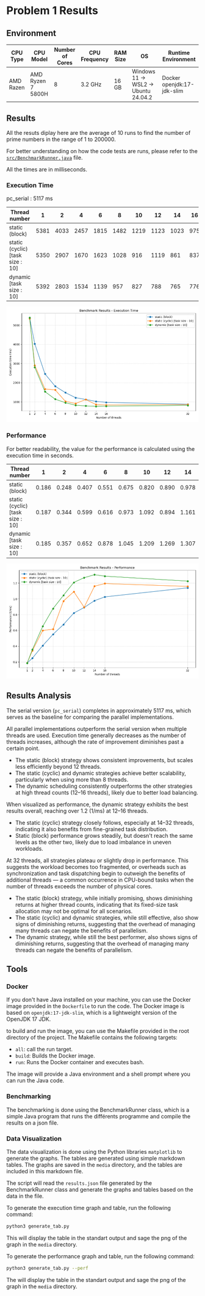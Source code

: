 # Problem 1 Results

## Environment

| CPU Type | CPU Model | Number of Cores | CPU Frequency | RAM Size | OS | Runtime Environment |
|----------|-----------|-----------------|---------------|----------|----|---------------------|
| AMD Razen | AMD Ryzen 7 5800H | 8 | 3.2 GHz | 16 GB | Windows 11 -> WSL2 -> Ubuntu 24.04.2 | Docker openjdk:17-jdk-slim |

## Results

All the resuts diplay here are the average of 10 runs to find the number of prime numbers in the range of 1 to 200000.

For better understanding on how the code tests are runs, please refer to the [`src/BenchmarkRunner.java`](../src/BenchmarkRunner.java) file.

All the times are in milliseconds.

### Execution Time

pc_serial : 5117 ms

| Thread number | 1 | 2 | 4 | 6 | 8 | 10 | 12 | 14 | 16 | 32 |
|---------------|----|----|----|----|----|----|----|----|----|----|
| static (block) | 5381 | 4033 | 2457 | 1815 | 1482 | 1219 | 1123 | 1023 | 975 | 877 |
| static (cyclic) [task size : 10] | 5350 | 2907 | 1670 | 1623 | 1028 | 916 | 1119 | 861 | 837 | 863 |
| dynamic [task size : 10] | 5392 | 2803 | 1534 | 1139 | 957 | 827 | 788 | 765 | 776 | 816 |

![exec time graph](./media/exec_time.png)

### Performance

For better readability, the value for the performance is calculated using the execution time in seconds.

| Thread number | 1 | 2 | 4 | 6 | 8 | 10 | 12 | 14 | 16 | 32 |
|---------------|----|----|----|----|----|----|----|----|----|----|
| static (block) | 0.186 | 0.248 | 0.407 | 0.551 | 0.675 | 0.820 | 0.890 | 0.978 | 1.026 | 1.140 |
| static (cyclic) [task size : 10] | 0.187 | 0.344 | 0.599 | 0.616 | 0.973 | 1.092 | 0.894 | 1.161 | 1.195 | 1.159 |
| dynamic [task size : 10] | 0.185 | 0.357 | 0.652 | 0.878 | 1.045 | 1.209 | 1.269 | 1.307 | 1.289 | 1.225 |

![performance graph](./media/performance.png)


## Results Analysis

The serial version (`pc_serial`) completes in approximately 5117 ms, which serves as the baseline for comparing the parallel implementations.

All parallel implementations outperform the serial version when multiple threads are used. Execution time generally decreases as the number of threads increases, although the rate of improvement diminishes past a certain point.

- The static (block) strategy shows consistent improvements, but scales less efficiently beyond 12 threads.
- The static (cyclic) and dynamic strategies achieve better scalability, particularly when using more than 8 threads.
- The dynamic scheduling consistently outperforms the other strategies at high thread counts (12–16 threads), likely due to better load balancing.

When visualized as performance, the dynamic strategy exhibits the best results overall, reaching over 1.2 (1/ms) at 12–16 threads.

- The static (cyclic) strategy closely follows, especially at 14–32 threads, indicating it also benefits from fine-grained task distribution.
- Static (block) performance grows steadily, but doesn't reach the same levels as the other two, likely due to load imbalance in uneven workloads.

At 32 threads, all strategies plateau or slightly drop in performance. This suggests the workload becomes too fragmented, or overheads such as synchronization and task dispatching begin to outweigh the benefits of additional threads — a common occurrence in CPU-bound tasks when the number of threads exceeds the number of physical cores.

- The static (block) strategy, while initially promising, shows diminishing returns at higher thread counts, indicating that its fixed-size task allocation may not be optimal for all scenarios.
- The static (cyclic) and dynamic strategies, while still effective, also show signs of diminishing returns, suggesting that the overhead of managing many threads can negate the benefits of parallelism.
- The dynamic strategy, while still the best performer, also shows signs of diminishing returns, suggesting that the overhead of managing many threads can negate the benefits of parallelism.

## Tools

### Docker

If you don't have Java installed on your machine, you can use the Docker image provided in the `Dockerfile` to run the code. The Docker image is based on `openjdk:17-jdk-slim`, which is a lightweight version of the OpenJDK 17 JDK.

to build and run the image, you can use the Makefile provided in the root directory of the project. The Makefile contains the following targets:
- `all`: call the run target.
- `build`: Builds the Docker image.
- `run`: Runs the Docker container and executes bash.

The image will provide a Java environment and a shell prompt where you can run the Java code.

### Benchmarking

The benchmarking is done using the BenchmarkRunner class, which is a simple Java program that runs the différents programme and compile the results on a json file.

### Data Visualization

The data visualization is done using the Python libraries `matplotlib` to generate the graphs. The tables are generated using simple markdown tables.
The graphs are saved in the `media` directory, and the tables are included in this markdown file.

The script will read the `results.json` file generated by the BenchmarkRunner class and generate the graphs and tables based on the data in the file.

To generate the execution time graph and table, run the following command:
```bash
python3 generate_tab.py
```
This will display the table in the standart output and sage the png of the graph in the `media` directory.

To generate the performance graph and table, run the following command:
```bash
python3 generate_tab.py --perf
```
The will display the table in the standart output and sage the png of the graph in the `media` directory.
